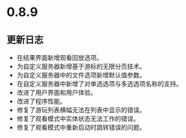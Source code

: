 # 0.8.9

## 更新日志

- 在结果界面新增观看回放选项。
- 为自定义服务器新增基于游标的无限分页技术。
- 为自定义服务器中的文件选项新增默认值参数。
- 在自定义服务器中新增了对单选选项与多选选项名称的支持。
- 改进了用户界面和用户体验。
- 改进了程序性能。
- 修复了游玩列表横幅无法在列表中显示的错误。
- 修复了观看模式中实体状态无法工作的错误。
- 修复了观看模式中重新启动时跳转错误的问题。
